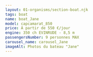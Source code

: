 ```yaml
---
layout: 01-organisms/section-boat.njk
tags: boat
name: boat_Jane
model: capcamarat_850
price: À partir de 550 €/jour
engine: 350 ch EVINRUDE - 8,5 m
passengersNumber: 9 personnes MAX
carousel_name: carousel_Jane
imageAlt: Photos du bateau "Jane"
---
```

